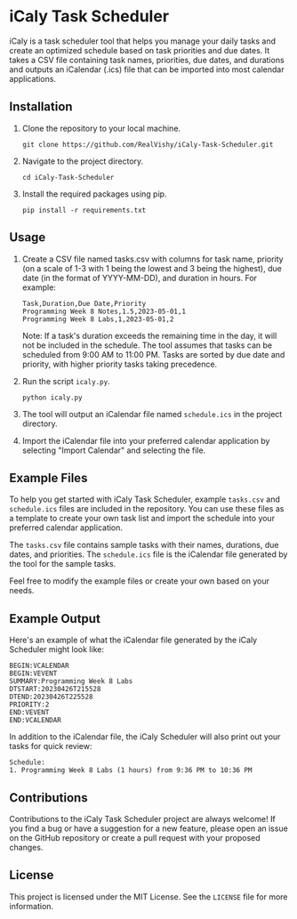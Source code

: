 

# iCaly Task Scheduler

iCaly is a task scheduler tool that helps you manage your daily tasks and create an optimized schedule based on task priorities and due dates. It takes a CSV file containing task names, priorities, due dates, and durations and outputs an iCalendar (.ics) file that can be imported into most calendar applications.

## Installation

1. Clone the repository to your local machine.
   ```
   git clone https://github.com/RealVishy/iCaly-Task-Scheduler.git
   ```
2. Navigate to the project directory.
   ```
   cd iCaly-Task-Scheduler
   ```
3. Install the required packages using pip.
   ```
   pip install -r requirements.txt
   ```

## Usage

1. Create a CSV file named tasks.csv with columns for task name, priority (on a scale of 1-3 with 1 being the lowest and 3 being the highest), due date (in the format of YYYY-MM-DD), and duration in hours. For example:

   ```
   Task,Duration,Due Date,Priority
   Programming Week 8 Notes,1.5,2023-05-01,1
   Programming Week 8 Labs,1,2023-05-01,2
   ```

   Note: If a task's duration exceeds the remaining time in the day, it will not be included in the schedule. The tool assumes that tasks can be scheduled from 9:00 AM to 11:00 PM. Tasks are sorted by due date and priority, with higher priority tasks taking precedence.

2. Run the script `icaly.py`.
   ```
   python icaly.py
   ```
3. The tool will output an iCalendar file named `schedule.ics` in the project directory.
4. Import the iCalendar file into your preferred calendar application by selecting "Import Calendar" and selecting the file.

## Example Files

To help you get started with iCaly Task Scheduler, example `tasks.csv` and `schedule.ics` files are included in the repository. You can use these files as a template to create your own task list and import the schedule into your preferred calendar application.

The `tasks.csv` file contains sample tasks with their names, durations, due dates, and priorities. The `schedule.ics` file is the iCalendar file generated by the tool for the sample tasks.

Feel free to modify the example files or create your own based on your needs.

## Example Output

Here's an example of what the iCalendar file generated by the iCaly Scheduler might look like:

```
BEGIN:VCALENDAR
BEGIN:VEVENT
SUMMARY:Programming Week 8 Labs
DTSTART:20230426T215528
DTEND:20230426T225528
PRIORITY:2
END:VEVENT
END:VCALENDAR
```

In addition to the iCalendar file, the iCaly Scheduler will also print out your tasks for quick review:

```
Schedule:
1. Programming Week 8 Labs (1 hours) from 9:36 PM to 10:36 PM
```

## Contributions

Contributions to the iCaly Task Scheduler project are always welcome! If you find a bug or have a suggestion for a new feature, please open an issue on the GitHub repository or create a pull request with your proposed changes.

## License

This project is licensed under the MIT License. See the `LICENSE` file for more information.
